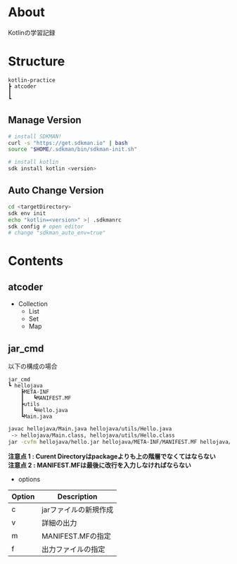 # About
Kotlinの学習記録

# Structure
```
kotlin-practice
┣ atcoder
┃
┗
```
## Manage Version
```sh
# install SDKMAN!
curl -s "https://get.sdkman.io" | bash
source "$HOME/.sdkman/bin/sdkman-init.sh"

# install kotlin
sdk install kotlin <version>
```
## Auto Change Version
```sh
cd <targetDirectory>
sdk env init
echo "kotlin=<version>" >| .sdkmanrc
sdk config # open editor
# change "sdkman_auto_env=true"
```

# Contents
## atcoder
- Collection
    - List
    - Set 
    - Map

## jar_cmd
以下の構成の場合
```
jar_cmd
┗ hellojava
    ┣META-INF
    ┃   ┗MANIFEST.MF
    ┣utils
    ┃   ┗Hello.java
    ┗Main.java
```
```sh
javac hellojava/Main.java hellojava/utils/Hello.java
 -> hellojava/Main.class, hellojava/utils/Hello.class
jar -cvfm hellojava/hello.jar hellojava/META-INF/MANIFEST.MF hellojava/
```
**注意点 1 : Curent Directoryはpackageよりも上の階層でなくてはならない**  
**注意点 2 : MANIFEST.MFは最後に改行を入力しなければならない**

- options

| Option | Description |
| ------ | ----------- |
| c      | jarファイルの新規作成 | 
| v      | 詳細の出力 |
| m      | MANIFEST.MFの指定 |
| f      | 出力ファイルの指定 |
 